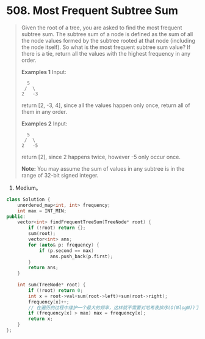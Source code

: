 #  508. Most Frequent Subtree Sum

> Given the root of a tree, you are asked to find the most frequent subtree sum. The subtree sum of a node is defined as the sum of all the node values formed by the subtree rooted at that node (including the node itself). So what is the most frequent subtree sum value? If there is a tie, return all the values with the highest frequency in any order.
>
> **Examples 1**
> Input:
>
> ```
>   5
>  /  \
> 2   -3
> ```
>
> return [2, -3, 4], since all the values happen only once, return all of them in any order.
>
> **Examples 2**
> Input:
>
> ```
>   5
>  /  \
> 2   -5
> ```
>
> return [2], since 2 happens twice, however -5 only occur once.
>
> **Note:** You may assume the sum of values in any subtree is in the range of 32-bit signed integer.

1. Medium。

```cpp
class Solution {
    unordered_map<int, int> frequency;
    int max = INT_MIN;
public:
    vector<int> findFrequentTreeSum(TreeNode* root) {
        if (!root) return {};
        sum(root);
        vector<int> ans;
        for (auto& p: frequency) {
            if (p.second == max)
                ans.push_back(p.first);
        }
        return ans;
    }
    
    int sum(TreeNode* root) {
        if (!root) return 0;
        int x = root->val+sum(root->left)+sum(root->right);
        frequency[x]++;
        // 在遍历的过程中维护一个最大的频率，这样就不需要对哈希表排序(O(NlogN))了。
        if (frequency[x] > max) max = frequency[x];
        return x;
    }
};
```

